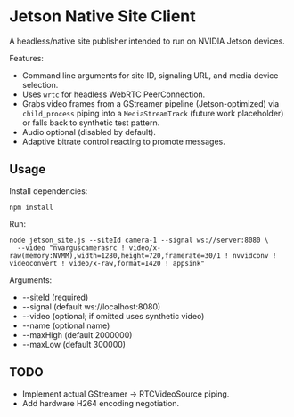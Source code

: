 # Jetson Native Site Client

A headless/native site publisher intended to run on NVIDIA Jetson devices.

Features:
- Command line arguments for site ID, signaling URL, and media device selection.
- Uses `wrtc` for headless WebRTC PeerConnection.
- Grabs video frames from a GStreamer pipeline (Jetson-optimized) via `child_process` piping into a `MediaStreamTrack` (future work placeholder) or falls back to synthetic test pattern.
- Audio optional (disabled by default).
- Adaptive bitrate control reacting to promote messages.

## Usage

Install dependencies:
```
npm install
```
Run:
```
node jetson_site.js --siteId camera-1 --signal ws://server:8080 \
  --video "nvarguscamerasrc ! video/x-raw(memory:NVMM),width=1280,height=720,framerate=30/1 ! nvvidconv ! videoconvert ! video/x-raw,format=I420 ! appsink" 
```
Arguments:
- --siteId <id>           (required)
- --signal <wsUrl>        (default ws://localhost:8080)
- --video <gstPipeline>   (optional; if omitted uses synthetic video)
- --name <displayName>    (optional name)
- --maxHigh <bps>         (default 2000000)
- --maxLow <bps>          (default 300000)

## TODO
- Implement actual GStreamer -> RTCVideoSource piping.
- Add hardware H264 encoding negotiation.
